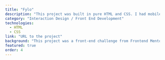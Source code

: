 ```yaml
---
title: "Fylo"
description: "This project was built in pure HTML and CSS. I had mobile and desktop designs to work to and built it so that it was fully-responsive. I took a mobile-first approach and used modern CSS like Flexbox and Grid for layout purposes."
category: "Interaction Design / Front End Development"
technologies:
  - HTML
  - CSS
link: "URL to the project"
background: "This project was a front-end challenge from Frontend Mentor. It’s a platform that enables you to practice building websites to a design and project brief. Each challenge includes mobile and desktop designs to show how the website should look at different screen sizes. Creating these projects has helped me refine my workflow and solve real-world coding problems. I’ve learned something new with each project, helping me to improve and adapt my style."
featured: true
order: 4
---
```

